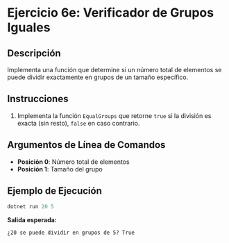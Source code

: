 # Ejercicio 6e: Verificador de Grupos Iguales

## Descripción
Implementa una función que determine si un número total de elementos se puede dividir exactamente en grupos de un tamaño específico.

## Instrucciones
1. Implementa la función `EqualGroups` que retorne `true` si la división es exacta (sin resto), `false` en caso contrario.

## Argumentos de Línea de Comandos
- **Posición 0**: Número total de elementos
- **Posición 1**: Tamaño del grupo

## Ejemplo de Ejecución

```powershell
dotnet run 20 5
```
**Salida esperada:**
```
¿20 se puede dividir en grupos de 5? True
```